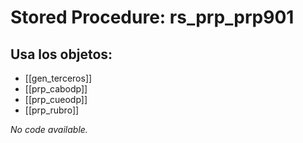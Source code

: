 # Stored Procedure: rs_prp_prp901

## Usa los objetos:
- [[gen_terceros]]
- [[prp_cabodp]]
- [[prp_cueodp]]
- [[prp_rubro]]

*No code available.*

